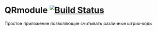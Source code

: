 # QRmodule  [![Build Status](https://travis-ci.org/avsharapov/QRmoduleApp.svg?branch=master)](https://travis-ci.org/avsharapov/QRmoduleApp)
Простое приложение позволяющие считывать различные штрих-коды
